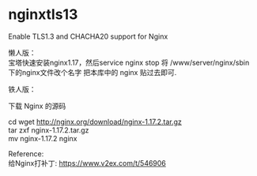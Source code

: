 # nginxtls13
Enable TLS1.3 and CHACHA20 support for Nginx


懒人版：  
宝塔快速安装nginx1.17，然后service nginx stop
将 /www/server/nginx/sbin 下的nginx文件改个名字
把本库中的 nginx 贴过去即可.



铁人版：  

下载 Nginx 的源码  

cd 
wget http://nginx.org/download/nginx-1.17.2.tar.gz  
tar zxf nginx-1.17.2.tar.gz  
mv nginx-1.17.2 nginx  




Reference:  
给Nginx打补丁: https://www.v2ex.com/t/546906  
